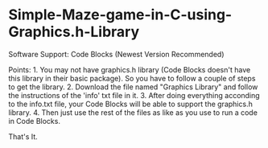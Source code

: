 # Simple-Maze-game-in-C-using-Graphics.h-Library

Software Support: Code Blocks (Newest Version Recommended)
                  
Points: 1. You may not have graphics.h library (Code Blocks doesn't have this library in their basic package). So you have to follow a                couple of steps to get the library. 
        2. Download the file named "Graphics Library" and follow the instructions of the 'info' txt file in it. 
        3. After doing everything acconding to the info.txt file, your Code Blocks will be able to support the graphics.h library.
        4. Then just use the rest of the files as like as you use to run a code in Code Blocks. 

That's It. 

